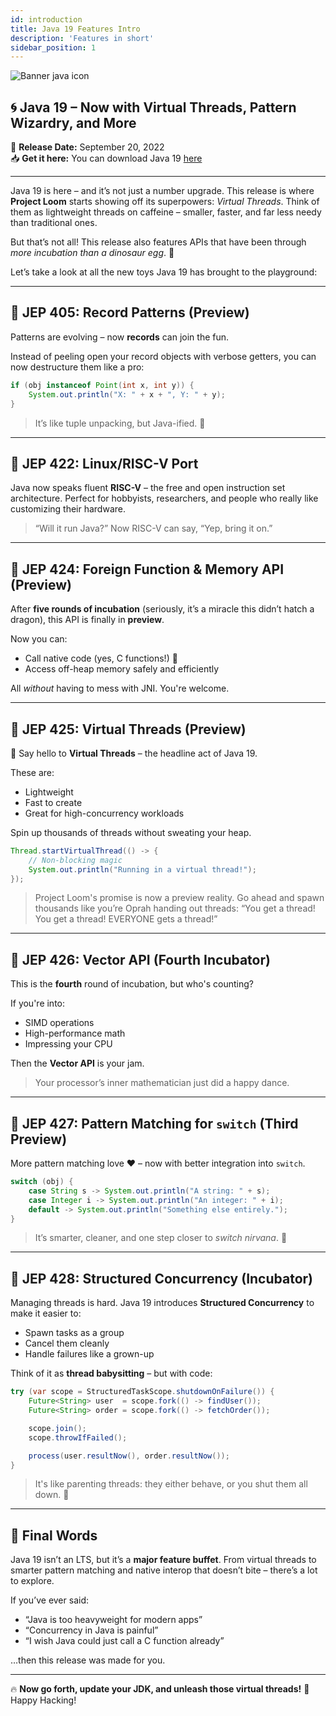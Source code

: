 ```yaml
---
id: introduction
title: Java 19 Features Intro
description: 'Features in short'
sidebar_position: 1
---
```

![Banner java icon](@site/static/img/kits/java/banner-java-icon.png)

## 🌀 Java 19 – Now with Virtual Threads, Pattern Wizardry, and More

📅 **Release Date:** September 20, 2022  
📥 **Get it here:** You can download Java 19 [here](https://www.oracle.com/java/technologies/javase/jdk19-archive-downloads.html)

---

Java 19 is here – and it’s not just a number upgrade. This release is where **Project Loom** starts showing off its superpowers: *Virtual Threads*. Think of them as lightweight threads on caffeine – smaller, faster, and far less needy than traditional ones.

But that’s not all! This release also features APIs that have been through *more incubation than a dinosaur egg*. 🐣

Let’s take a look at all the new toys Java 19 has brought to the playground:

---

## 🧩 JEP 405: Record Patterns (Preview)

Patterns are evolving – now **records** can join the fun.

Instead of peeling open your record objects with verbose getters, you can now destructure them like a pro:

```java
if (obj instanceof Point(int x, int y)) {
    System.out.println("X: " + x + ", Y: " + y);
}
````

> It’s like tuple unpacking, but Java-ified. 🎁

---

## 🧠 JEP 422: Linux/RISC-V Port

Java now speaks fluent **RISC-V** – the free and open instruction set architecture. Perfect for hobbyists, researchers, and people who really like customizing their hardware.

> “Will it run Java?” Now RISC-V can say, “Yep, bring it on.”

---

## 🧬 JEP 424: Foreign Function & Memory API (Preview)

After **five rounds of incubation** (seriously, it’s a miracle this didn’t hatch a dragon), this API is finally in **preview**.

Now you can:

* Call native code (yes, C functions!) 🧩
* Access off-heap memory safely and efficiently

All *without* having to mess with JNI. You're welcome.

---

## 🧵 JEP 425: Virtual Threads (Preview)

🎉 Say hello to **Virtual Threads** – the headline act of Java 19.

These are:

* Lightweight
* Fast to create
* Great for high-concurrency workloads

Spin up thousands of threads without sweating your heap.

```java
Thread.startVirtualThread(() -> {
    // Non-blocking magic
    System.out.println("Running in a virtual thread!");
});
```

> Project Loom's promise is now a preview reality. Go ahead and spawn thousands like you’re Oprah handing out threads:
> “You get a thread! You get a thread! EVERYONE gets a thread!”

---

## 🧮 JEP 426: Vector API (Fourth Incubator)

This is the **fourth** round of incubation, but who's counting?

If you're into:

* SIMD operations
* High-performance math
* Impressing your CPU

Then the **Vector API** is your jam.

> Your processor’s inner mathematician just did a happy dance.

---

## 🔄 JEP 427: Pattern Matching for `switch` (Third Preview)

More pattern matching love ❤️ – now with better integration into `switch`.

```java
switch (obj) {
    case String s -> System.out.println("A string: " + s);
    case Integer i -> System.out.println("An integer: " + i);
    default -> System.out.println("Something else entirely.");
}
```

> It’s smarter, cleaner, and one step closer to *switch nirvana*. 🧘

---

## 🧶 JEP 428: Structured Concurrency (Incubator)

Managing threads is hard. Java 19 introduces **Structured Concurrency** to make it easier to:

* Spawn tasks as a group
* Cancel them cleanly
* Handle failures like a grown-up

Think of it as **thread babysitting** – but with code:

```java
try (var scope = StructuredTaskScope.shutdownOnFailure()) {
    Future<String> user  = scope.fork(() -> findUser());
    Future<String> order = scope.fork(() -> fetchOrder());

    scope.join();
    scope.throwIfFailed();

    process(user.resultNow(), order.resultNow());
}
```

> It's like parenting threads: they either behave, or you shut them all down. 😤

---

## 🎉 Final Words

Java 19 isn’t an LTS, but it’s a **major feature buffet**. From virtual threads to smarter pattern matching and native interop that doesn’t bite – there’s a lot to explore.

If you’ve ever said:

* “Java is too heavyweight for modern apps”
* “Concurrency in Java is painful”
* “I wish Java could just call a C function already”

…then this release was made for you.

---

🔥 **Now go forth, update your JDK, and unleash those virtual threads!**
🎈 Happy Hacking!
